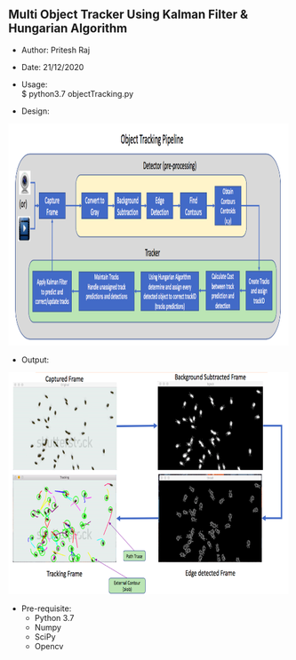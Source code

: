 Multi Object Tracker Using Kalman Filter & Hungarian Algorithm
----
- Author: Pritesh Raj  
- Date: 21/12/2020


- Usage:  
$ python3.7 objectTracking.py  

- Design:  

<img src="images/KF_arch.png" height="400"/>  

- Output:  

<img src="images/KF_output.png" height="400"/>  

- Pre-requisite:  
    - Python 3.7  
    - Numpy  
    - SciPy  
    - Opencv